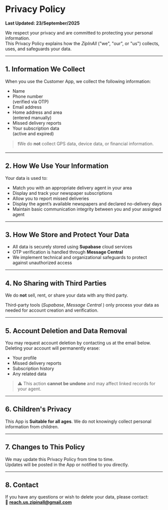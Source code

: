 # Privacy Policy  
**Last Updated: 23/September/2025**

We respect your privacy and are committed to protecting your personal information.  
This Privacy Policy explains how the *ZipInAll* ("we", "our", or "us") collects, uses, and safeguards your data.

---

## 1. Information We Collect

When you use the Customer App, we collect the following information:

- Name  
- Phone number<br>
  (verified via OTP)  
- Email address  
- Home address and area<br>
  (entered manually)  
- Missed delivery reports  
- Your subscription data<br>
  (active and expired) 

> ❗️We do **not** collect GPS data, device data, or financial information.

---

## 2. How We Use Your Information

Your data is used to:

- Match you with an appropriate delivery agent in your area  
- Display and track your newspaper subscriptions  
- Allow you to report missed deliveries  
- Display the agent’s available newspapers and declared no-delivery days  
- Maintain basic communication integrity between you and your assigned agent  

---

## 3. How We Store and Protect Your Data

- All data is securely stored using **Supabase** cloud services  
- OTP verification is handled through **Message Central**  
- We implement technical and organizational safeguards to protect against unauthorized access  

---

## 4. No Sharing with Third Parties

We do **not** sell, rent, or share your data with any third party.  

Third-party tools (*Supabase*, *Message Central* ) only process your data as needed for account creation and verification.

---

## 5. Account Deletion and Data Removal

You may request account deletion by contacting us at the email below.  
Deleting your account will permanently erase:

- Your profile  
- Missed delivery reports  
- Subscription history  
- Any related data  

> ⚠️ This action **cannot be undone** and may affect linked records for your agent.

---

## 6. Children's Privacy

This App is **Suitable for all ages**.
We do not knowingly collect personal information from children.

---

## 7. Changes to This Policy

We may update this Privacy Policy from time to time.  
Updates will be posted in the App or notified to you directly.

---

## 8. Contact

If you have any questions or wish to delete your data, please contact:  
📧 **reach.us.zipinall@gmail.com**

